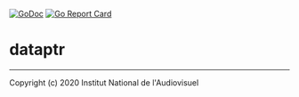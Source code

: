 [![GoDoc](https://godoc.org/github.com/arnumina/dataptr?status.svg)](https://godoc.org/github.com/arnumina/dataptr)
[![Go Report Card](https://goreportcard.com/badge/github.com/arnumina/dataptr)](https://goreportcard.com/report/github.com/arnumina/dataptr)

# dataptr

---
Copyright (c) 2020 Institut National de l'Audiovisuel
